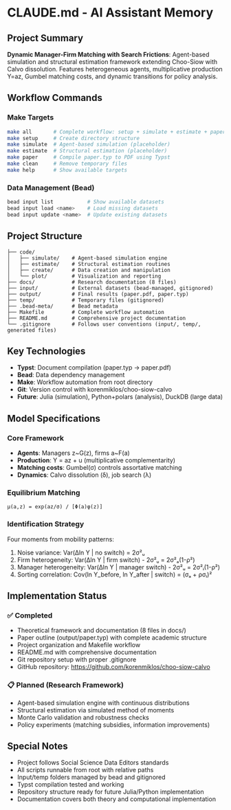 # CLAUDE.md - AI Assistant Memory

## Project Summary

**Dynamic Manager-Firm Matching with Search Frictions**: Agent-based simulation and structural estimation framework extending Choo-Siow with Calvo dissolution. Features heterogeneous agents, multiplicative production Y=az, Gumbel matching costs, and dynamic transitions for policy analysis.

## Workflow Commands

### Make Targets
```bash
make all       # Complete workflow: setup + simulate + estimate + paper  
make setup     # Create directory structure
make simulate  # Agent-based simulation (placeholder)
make estimate  # Structural estimation (placeholder) 
make paper     # Compile paper.typ to PDF using Typst
make clean     # Remove temporary files
make help      # Show available targets
```

### Data Management (Bead)
```bash
bead input list           # Show available datasets
bead input load <name>    # Load missing datasets  
bead input update <name>  # Update existing datasets
```

## Project Structure

```
├── code/
│   ├── simulate/    # Agent-based simulation engine
│   ├── estimate/    # Structural estimation routines
│   ├── create/      # Data creation and manipulation
│   └── plot/        # Visualization and reporting
├── docs/            # Research documentation (8 files)
├── input/           # External datasets (bead-managed, gitignored)
├── output/          # Final results (paper.pdf, paper.typ)
├── temp/            # Temporary files (gitignored)
├── .bead-meta/      # Bead metadata
├── Makefile         # Complete workflow automation
├── README.md        # Comprehensive project documentation
└── .gitignore       # Follows user conventions (input/, temp/, generated files)
```

## Key Technologies

- **Typst**: Document compilation (paper.typ → paper.pdf)
- **Bead**: Data dependency management  
- **Make**: Workflow automation from root directory
- **Git**: Version control with korenmiklos/choo-siow-calvo
- **Future**: Julia (simulation), Python+polars (analysis), DuckDB (large data)

## Model Specifications

### Core Framework
- **Agents**: Managers z~G(z), firms a~F(a)
- **Production**: Y = az + u (multiplicative complementarity)  
- **Matching costs**: Gumbel(σ) controls assortative matching
- **Dynamics**: Calvo dissolution (δ), job search (λ)

### Equilibrium Matching
```
μ(a,z) = exp(az/σ) / [Φ(a)φ(z)]
```

### Identification Strategy
Four moments from mobility patterns:
1. Noise variance: Var(Δln Y | no switch) = 2σ²ᵤ
2. Firm heterogeneity: Var(Δln Y | firm switch) - 2σ²ᵤ = 2σ²ₐ(1-ρ²)  
3. Manager heterogeneity: Var(Δln Y | manager switch) - 2σ²ᵤ = 2σ²ᵢ(1-ρ²)
4. Sorting correlation: Cov(ln Y_before, ln Y_after | switch) = (σₐ + ρσᵢ)²

## Implementation Status

### ✅ Completed
- Theoretical framework and documentation (8 files in docs/)
- Paper outline (output/paper.typ) with complete academic structure
- Project organization and Makefile workflow  
- README.md with comprehensive documentation
- Git repository setup with proper .gitignore
- GitHub repository: https://github.com/korenmiklos/choo-siow-calvo

### 📋 Planned (Research Framework)
- Agent-based simulation engine with continuous distributions
- Structural estimation via simulated method of moments
- Monte Carlo validation and robustness checks
- Policy experiments (matching subsidies, information improvements)

## Special Notes

- Project follows Social Science Data Editors standards
- All scripts runnable from root with relative paths
- Input/temp folders managed by bead and gitignored
- Typst compilation tested and working
- Repository structure ready for future Julia/Python implementation
- Documentation covers both theory and computational implementation